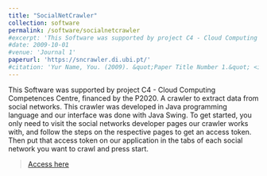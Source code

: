 ```yaml
---
title: "SocialNetCrawler"
collection: software
permalink: /software/socialnetcrawler
#excerpt: 'This Software was supported by project C4 - Cloud Computing Competences Centre, financed by the P2020.'
#date: 2009-10-01
#venue: 'Journal 1'
paperurl: 'https://sncrawler.di.ubi.pt/'
#citation: 'Yur Name, You. (2009). &quot;Paper Title Number 1.&quot; <i>Journal 1</i>. 1(1).'
---
```

This Software was supported by project C4 - Cloud Computing Competences Centre, financed by the P2020.
A crawler to extract data from social networks. This crawler was developed in Java programming language and our interface was done with Java Swing. To get started, you only need to visit the social networks developer pages our crawler works with, and follow the steps on the respective pages to get an access token. Then put that access token on our application in the tabs of each social network you want to crawl and press start.

> [Access here](https://sncrawler.di.ubi.pt/)

